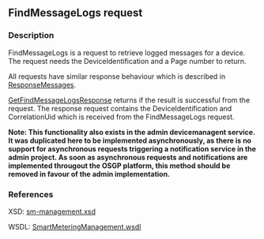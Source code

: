 ## FindMessageLogs request

### Description
FindMessageLogs is a request to retrieve logged messages for a device.
The request needs the DeviceIdentification and a Page number to return.

All requests have similar response behaviour which is described in [ResponseMessages](./ResponseMessages.md).

[GetFindMessageLogsResponse](GetFindMessageLogsResponse.md) returns if the result is successful from the  request. The response request contains the DeviceIdentification and CorrelationUid which is received from the FindMessageLogs request.


**Note: This functionality also exists in the admin devicemanagent service. It was duplicated here to be implemented asynchronously, as there is no support for asynchronous requests triggering a notification service in the admin project. As soon as asynchronous requests and notifications are implemented througout the OSGP platform, this method should be removed in favour of the admin implementation.**


### References

XSD: [sm-management.xsd](https://github.com/OSGP/Platform/blob/development/osgp-adapter-ws-smartmetering/src/main/webapp/WEB-INF/wsdl/smartmetering/schemas/sm-management.xsd)

WSDL: [SmartMeteringManagement.wsdl](https://github.com/OSGP/Platform/blob/development/osgp-adapter-ws-smartmetering/src/main/webapp/WEB-INF/wsdl/smartmetering/SmartMeteringManagement.wsdl)
